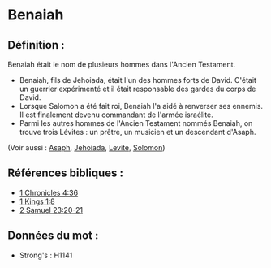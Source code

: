 # Benaiah

## Définition :

Benaiah était le nom de plusieurs hommes dans l'Ancien Testament.

* Benaiah, fils de Jehoiada, était l'un des hommes forts de David. C'était un guerrier expérimenté et il était responsable des gardes du corps de David.
* Lorsque Salomon a été fait roi, Benaiah l'a aidé à renverser ses ennemis. Il est finalement devenu commandant de l'armée israélite.
* Parmi les autres hommes de l'Ancien Testament nommés Benaiah, on trouve trois Lévites : un prêtre, un musicien et un descendant d'Asaph.

(Voir aussi : [Asaph](../names/asaph.md), [Jehoiada](../names/jehoiada.md), [Levite](../names/levite.md), [Solomon](../names/solomon.md))

## Références bibliques :

* [1 Chronicles 4:36](rc://en/tn/help/1ch/04/36)
* [1 Kings 1:8](rc://en/tn/help/1ki/01/08)
* [2 Samuel 23:20-21](rc://en/tn/help/2sa/23/20)

## Données du mot :

* Strong's : H1141
